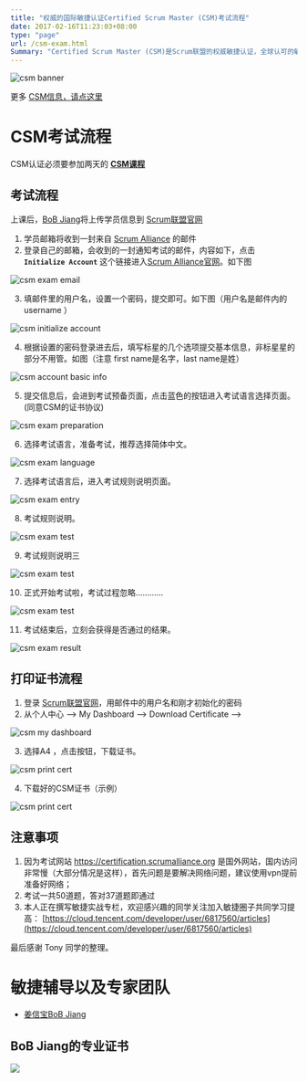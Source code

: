 ```yaml
---
title: "权威的国际敏捷认证Certified Scrum Master (CSM)考试流程"
date: 2017-02-16T11:23:03+08:00
type: "page"
url: /csm-exam.html
Summary: "Certified Scrum Master (CSM)是Scrum联盟的权威敏捷认证，全球认可的敏捷开发认证。全球拥有超过100万的敏捷认证会员。本文介绍什么是CSM，和其他敏捷认证的对比以及敏捷认证的常见问题。"
---
```


![csm banner](/images/csm-banner.png)

更多 [CSM信息，请点这里](/csm)

# CSM考试流程

CSM认证必须要参加两天的 **[CSM课程](https://appmopev1px9533.h5.xiaoeknow.com/homepage)**

## 考试流程

上课后，[BoB Jiang](/me)将上传学员信息到 [Scrum联盟官网](https://scrumalliance.org/)

1. 学员邮箱将收到一封来自 [Scrum Alliance](https://scrumalliance.org/) 的邮件
2. 登录自己的邮箱，会收到的一封通知考试的邮件，内容如下，点击 **`Initialize Account`** 这个链接进入[Scrum Alliance官网](https://scrumalliance.org/)。如下图

![csm exam email](/images/csm-exam-email-sample.png)

3. 填邮件里的用户名，设置一个密码，提交即可。如下图（用户名是邮件内的 username ）

![csm initialize account](/images/csm-init-acc.png)

4. 根据设置的密码登录进去后，填写标星的几个选项提交基本信息，非标星星的部分不用管。如图（注意 first name是名字，last name是姓）

![csm account basic info](/images/csm-account-basic.png)

5. 提交信息后，会进到考试预备页面，点击蓝色的按钮进入考试语言选择页面。(同意CSM的证书协议)

![csm exam preparation](/images/csm-exam-1.png)

6. 选择考试语言，准备考试，推荐选择简体中文。

![csm exam language](/images/csm-exam-2.png)

7. 选择考试语言后，进入考试规则说明页面。

![csm exam entry](/images/csm-exam-3.png)

8. 考试规则说明。

![csm exam test](/images/csm-exam-4.png)

9. 考试规则说明三

![csm exam test](/images/csm-exam-5.png)

10. 正式开始考试啦，考试过程忽略…………

![csm exam test](/images/csm-exam-6.png)

11. 考试结束后，立刻会获得是否通过的结果。

![csm exam result](/images/csm-exam-result.png)

## 打印证书流程

1. 登录 [Scrum联盟官网](https://scrumalliance.org/)，用邮件中的用户名和刚才初始化的密码
2. 从个人中心 --> My Dashboard --> Download Certificate --> 

![csm my dashboard](/images/csm-dashboard.png)

3. 选择A4 ，点击按钮，下载证书。

![csm print cert](/images/csm-print.png)

4. 下载好的CSM证书（示例）

![csm print cert](/images/csm-sample.png)

## 注意事项

1. 因为考试网站 https://certification.scrumalliance.org 是国外网站，国内访问非常慢（大部分情况是这样），首先问题是要解决网络问题，建议使用vpn提前准备好网络；
2. 考试一共50道题，答对37道题即通过
3. 本人正在撰写敏捷实战专栏，欢迎感兴趣的同学关注加入敏捷圈子共同学习提高：
[https://cloud.tencent.com/developer/user/6817560/articles](https://cloud.tencent.com/developer/user/6817560/articles)

最后感谢 Tony 同学的整理。




# 敏捷辅导以及专家团队

- [姜信宝BoB Jiang](/me)

## BoB Jiang的专业证书
![](/images/bob-all-certs.jpg)
